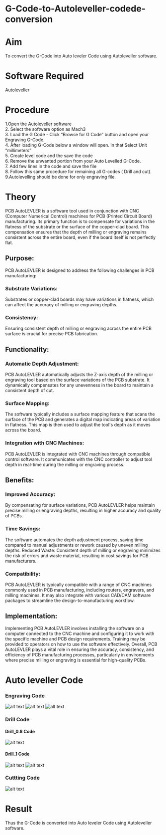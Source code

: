 # G-Code-to-Autoleveller-codede-conversion
# Aim
To convert the G-Code into Auto leveler Code using Autoleveller software.
# Software Required
Autoleveller
# Procedure
1.Open the Autoleveller software </br>
2. Select the software option as Mach3 </br>
3. Load the G Code - Click “Browse for G Code” button and open your Engraving G-Code.</br>
4. After loading G-Code below a window will open. In that Select Unit “millimeters”</br>
5. Create level code and the save the code</br>
6. Remove the unwanted portion from your Auto Levelled G-Code. </br>
7. Add few lines in the code and save the file</br>
8. Follow this same procedure for remaining all G-codes ( Drill and cut).</br>
9.Autolevelling should be done for only engraving file.</br>

# Theory

PCB AutoLEVLER is a software tool used in conjunction with CNC (Computer Numerical Control) machines for PCB (Printed Circuit Board) manufacturing. Its primary function is to compensate for variations in the flatness of the substrate or the surface of the copper-clad board. This compensation ensures that the depth of milling or engraving remains consistent across the entire board, even if the board itself is not perfectly flat.

## Purpose:
PCB AutoLEVLER is designed to address the following challenges in PCB manufacturing:
### Substrate Variations: 
Substrates or copper-clad boards may have variations in flatness, which can affect the accuracy of milling or engraving depths.
### Consistency: 
Ensuring consistent depth of milling or engraving across the entire PCB surface is crucial for precise PCB fabrication.
## Functionality:
### Automatic Depth Adjustment: 
PCB AutoLEVLER automatically adjusts the Z-axis depth of the milling or engraving tool based on the surface variations of the PCB substrate. It dynamically compensates for any unevenness in the board to maintain a consistent depth of cut.
### Surface Mapping: 
The software typically includes a surface mapping feature that scans the surface of the PCB and generates a digital map indicating areas of variation in flatness. This map is then used to adjust the tool's depth as it moves across the board.
### Integration with CNC Machines:
PCB AutoLEVLER is integrated with CNC machines through compatible control software. It communicates with the CNC controller to adjust tool depth in real-time during the milling or engraving process.
## Benefits:
### Improved Accuracy: 
By compensating for surface variations, PCB AutoLEVLER helps maintain precise milling or engraving depths, resulting in higher accuracy and quality of PCBs.
### Time Savings:
The software automates the depth adjustment process, saving time compared to manual adjustments or rework caused by uneven milling depths.
Reduced Waste: Consistent depth of milling or engraving minimizes the risk of errors and waste material, resulting in cost savings for PCB manufacturers.
### Compatibility:
PCB AutoLEVLER is typically compatible with a range of CNC machines commonly used in PCB manufacturing, including routers, engravers, and milling machines. It may also integrate with various CAD/CAM software packages to streamline the design-to-manufacturing workflow.
## Implementation:
Implementing PCB AutoLEVLER involves installing the software on a computer connected to the CNC machine and configuring it to work with the specific machine and PCB design requirements. Training may be provided to operators on how to use the software effectively.
Overall, PCB AutoLEVLER plays a vital role in ensuring the accuracy, consistency, and efficiency of PCB manufacturing processes, particularly in environments where precise milling or engraving is essential for high-quality PCBs.
# Auto leveller Code
### Engraving Code
![alt text](image.png)
![alt text](image-1.png)
![alt text](image-2.png)
### Drill Code
#### Drill_0.8 Code
![alt text](image-3.png)
#### Drill_1 Code
![alt text](image-4.png)
![alt text](image-5.png)
### Cuttting Code

![alt text](image-6.png)


# Result
Thus the G-Code is converted into Auto leveler Code using Autoleveller software.


